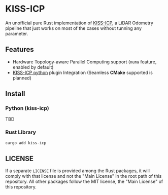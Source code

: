 # KISS-ICP

An unofficial pure Rust implementation of [KISS-ICP](https://github.com/PRBonn/kiss-icp.git), a LiDAR Odometry pipeline that just works on most of the cases without tunning any parameter.

## Features

- Hardware Topology-aware Parallel Computing support (`numa` feature, enabled by default)
- [KISS-ICP python](https://pypi.org/project/kiss-icp/) plugin Integration (Seamless **CMake** supported is planned)

## Install

### Python (kiss-icp)

TBD

### Rust Library

```sh
cargo add kiss-icp
```

## LICENSE

If a separate `LICENSE` file is provided among the Rust packages, it will comply with that license and not the "Main License" in the root path of this repository.
All other packages follow the MIT license, the "Main License" of this repository.
